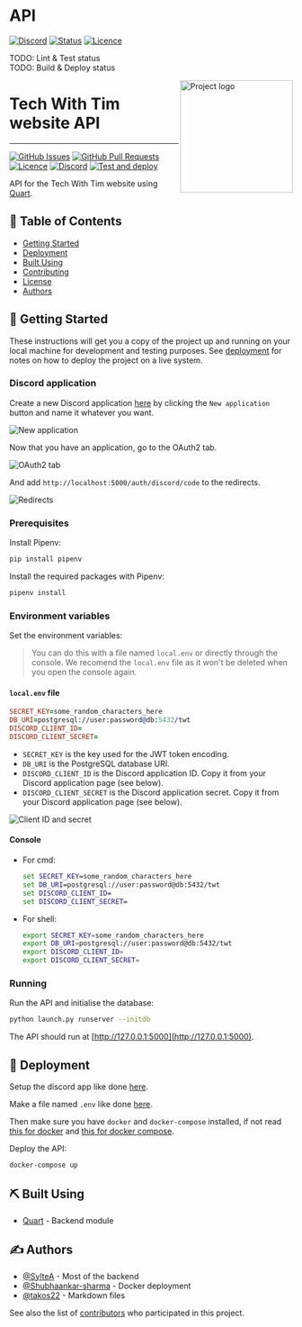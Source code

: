 # API
[![Discord](https://img.shields.io/static/v1?label=Tech%20With%20Tim&logo=discord&message=%3E20k%20members&color=%237289DA&logoColor=white)](https://discord.gg/twt)
[![Status](https://img.shields.io/website?url=https%3A%2F%2Fapi.dev.twtcodejam.net)](https://api.dev.twtcodejam.net) <!-- TODO: Switch to main API link. -->
[![Licence](https://img.shields.io/badge/license-MIT-green)](LICENCE)

TODO: Lint & Test status\
TODO: Build & Deploy status

<img align="right" width=200px height=200px src="https://cdn.discordapp.com/attachments/776153365452554301/786297555415859220/Tech-With-Tim.png" alt="Project logo">

<h1>Tech With Tim website API</h1>

---

<div>

[![GitHub Issues](https://img.shields.io/github/issues/Tech-With-Tim/API.svg)](https://github.com/Tech-With-Tim/API/issues)
[![GitHub Pull Requests](https://img.shields.io/github/issues-pr/Tech-With-Tim/API.svg)](https://github.com/Tech-With-Tim/API/pulls)
[![Licence](https://img.shields.io/badge/licence-MIT-blue.svg)](/LICENCE)
[![Discord](https://discord.com/api/guilds/501090983539245061/widget.png?style=shield)](https://discord.gg/twt)
[![Test and deploy](https://github.com/Tech-With-Tim/API/workflows/Release%20-%20Test%2C%20Build%20%26%20Redeploy/badge.svg)](https://github.com/Tech-With-Tim/API/actions?query=workflow%3A%22Release+-+Test%2C+Build+%26+Redeploy%22)

</div>

API for the Tech With Tim website using [Quart](https://pgjones.gitlab.io/quart/).

## 📝 Table of Contents

<!-- - [About](#about) -->
- [Getting Started](#getting_started)
- [Deployment](#deployment)
- [Built Using](#built_using)
- [Contributing](/CONTRIBUTING.md)
- [License](/LICENSE.md)
- [Authors](#authors)

<!-- ## 🧐 About <a name = "about"></a>

TODO: Write about 1-2 paragraphs describing the purpose of your project. -->

## 🏁 Getting Started <a name = "getting_started"></a>

These instructions will get you a copy of the project up and running on your local machine for development and testing purposes. See [deployment](#deployment) for notes on how to deploy the project on a live system.

### Discord application <a name = "discord_application"></a>

Create a new Discord application [here](https://discord.com/developers/applications) by clicking the `New application` button and name it whatever you want.

![New application](https://cdn.discordapp.com/attachments/721750194797936823/794646477505822730/unknown.png)

Now that you have an application, go to the OAuth2 tab.

![OAuth2 tab](https://cdn.discordapp.com/attachments/721750194797936823/794648158272487435/unknown.png)

And add `http://localhost:5000/auth/discord/code` to the redirects.

![Redirects](https://cdn.discordapp.com/attachments/721750194797936823/794648574150836224/unknown.png)

### Prerequisites

Install Pipenv:

```sh
pip install pipenv
```

Install the required packages with Pipenv:

```sh
pipenv install
```

### Environment variables <a name = "env_vars"></a>

Set the environment variables:

> You can do this with a file named `local.env` or directly through the console. We recomend the `local.env` file as it won't be deleted when you open the console again.

#### `local.env` file <a name = "local_env"></a>

```prolog
SECRET_KEY=some_random_characters_here
DB_URI=postgresql://user:password@db:5432/twt
DISCORD_CLIENT_ID=
DISCORD_CLIENT_SECRET=
```

- `SECRET_KEY` is the key used for the JWT token encoding.
- `DB_URI` is the PostgreSQL database URI.
- `DISCORD_CLIENT_ID` is the Discord application ID. Copy it from your Discord application page (see below).
- `DISCORD_CLIENT_SECRET` is the Discord application secret. Copy it from your Discord application page (see below).

![Client ID and secret](https://cdn.discordapp.com/attachments/721750194797936823/794646777840140298/unknown.png)

#### Console

- For cmd:

    ```cmd
    set SECRET_KEY=some_random_characters_here
    set DB_URI=postgresql://user:password@db:5432/twt
    set DISCORD_CLIENT_ID=
    set DISCORD_CLIENT_SECRET=
    ```

- For shell:

    ```sh
    export SECRET_KEY=some_random_characters_here
    export DB_URI=postgresql://user:password@db:5432/twt
    export DISCORD_CLIENT_ID=
    export DISCORD_CLIENT_SECRET=
    ```

### Running

Run the API and initialise the database:

```sh
python launch.py runserver --initdb
```

The API should run at [http://127.0.0.1:5000](http://127.0.0.1:5000).

## 🚀 Deployment <a name = "deployment"></a>

Setup the discord app like done [here](#discord-application).

Make a file named `.env` like done [here](#environment-variables).

Then make sure you have `docker` and `docker-compose` installed, if not read [this for docker](https://docs.docker.com/engine/install/) and [this for docker compose](https://docs.docker.com/compose/install/).

Deploy the API:

```sh
docker-compose up
```

## ⛏️ Built Using <a name = "built_using"></a>

- [Quart](https://pgjones.gitlab.io/quart/) - Backend module

## ✍️ Authors <a name = "authors"></a>

- [@SylteA](https://github.com/SylteA) - Most of the backend
- [@Shubhaankar-sharma](https://github.com/Shubhaankar-sharma) - Docker deployment
- [@takos22](https://github.com/takos22) - Markdown files


See also the list of [contributors](https://github.com/Tech-With-Tim/API/contributors) who participated in this project.
